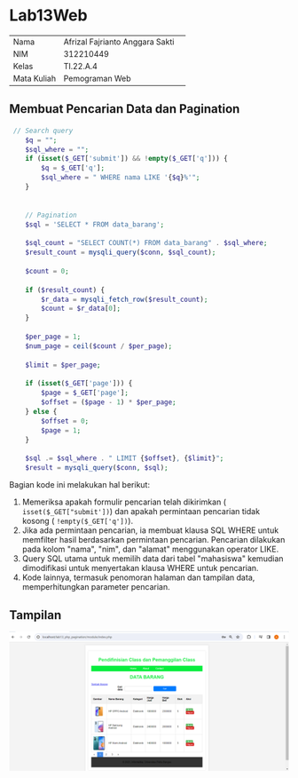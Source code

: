 # Lab13Web

|  |  |  |
|-----|------|-----|
|Nama|Afrizal Fajrianto Anggara Sakti|
|NIM|312210449|
|Kelas|TI.22.A.4|
|Mata Kuliah|Pemograman Web|

## Membuat Pencarian Data dan Pagination

```php
 // Search query
    $q = "";
    $sql_where = "";
    if (isset($_GET['submit']) && !empty($_GET['q'])) {
        $q = $_GET['q'];
        $sql_where = " WHERE nama LIKE '{$q}%'";
    }


    // Pagination
    $sql = 'SELECT * FROM data_barang';

    $sql_count = "SELECT COUNT(*) FROM data_barang" . $sql_where;
    $result_count = mysqli_query($conn, $sql_count);

    $count = 0;

    if ($result_count) {
        $r_data = mysqli_fetch_row($result_count);
        $count = $r_data[0];
    }

    $per_page = 1;
    $num_page = ceil($count / $per_page);

    $limit = $per_page;

    if (isset($_GET['page'])) {
        $page = $_GET['page'];
        $offset = ($page - 1) * $per_page;
    } else {
        $offset = 0;
        $page = 1;
    }

    $sql .= $sql_where . " LIMIT {$offset}, {$limit}";
    $result = mysqli_query($conn, $sql);
```

Bagian kode ini melakukan hal berikut:

1. Memeriksa apakah formulir pencarian telah dikirimkan ( `isset($_GET["submit'])`) dan apakah permintaan pencarian tidak kosong ( `!empty($_GET['q'])`).
2. Jika ada permintaan pencarian, ia membuat klausa SQL WHERE untuk memfilter hasil berdasarkan permintaan pencarian. Pencarian dilakukan pada kolom "nama", "nim", dan "alamat" menggunakan operator LIKE.
3. Query SQL utama untuk memilih data dari tabel "mahasiswa" kemudian dimodifikasi untuk menyertakan klausa WHERE untuk pencarian.
4. Kode lainnya, termasuk penomoran halaman dan tampilan data, memperhitungkan parameter pencarian.

## Tampilan
![img](gambar/1.png)